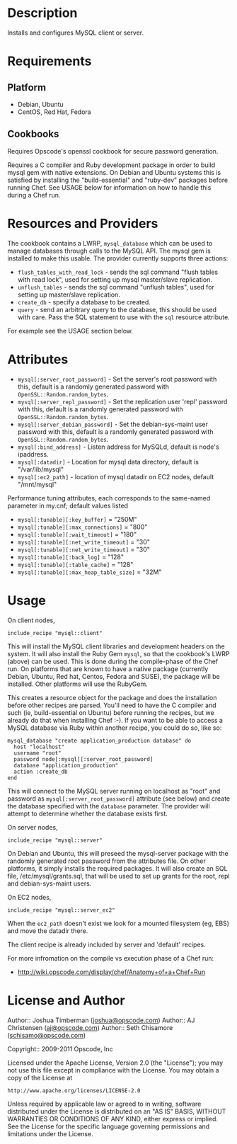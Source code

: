 Description
===========

Installs and configures MySQL client or server.

Requirements
============

Platform
--------

* Debian, Ubuntu
* CentOS, Red Hat, Fedora

Cookbooks
---------

Requires Opscode's openssl cookbook for secure password generation.

Requires a C compiler and Ruby development package in order to build mysql gem with native extensions. On Debian and Ubuntu systems this is satisfied by installing the "build-essential" and "ruby-dev" packages before running Chef. See USAGE below for information on how to handle this during a Chef run.

Resources and Providers
=======================

The cookbook contains a LWRP, `mysql_database` which can be used to manage databases through calls to the MySQL API. The mysql gem is installed to make this usable. The provider currently supports three actions:

* `flush_tables_with_read_lock` - sends the sql command "flush tables with read lock", used for setting up mysql master/slave replication.
* `unflush_tables` - sends the sql command "unflush tables", used for setting up master/slave replication.
* `create_db` - specify a database to be created.
* `query` - send an arbitrary query to the database, this should be used with care. Pass the SQL statement to use with the `sql` resource attribute.

For example see the USAGE section below.

Attributes
==========

* `mysql[:server_root_password]` - Set the server's root password with this, default is a randomly generated password with `OpenSSL::Random.random_bytes`.
* `mysql[:server_repl_password]` - Set the replication user 'repl' password with this, default is a randomly generated password with `OpenSSL::Random.random_bytes`.
* `mysql[:server_debian_password]` - Set the debian-sys-maint user password with this, default is a randomly generated password with `OpenSSL::Random.random_bytes`.
* `mysql[:bind_address]` - Listen address for MySQLd, default is node's ipaddress.
* `mysql[:datadir]` - Location for mysql data directory, default is "/var/lib/mysql"
* `mysql[:ec2_path]` - location of mysql datadir on EC2 nodes, default "/mnt/mysql"

Performance tuning attributes, each corresponds to the same-named parameter in my.cnf; default values listed

* `mysql[:tunable][:key_buffer]`          = "250M"
* `mysql[:tunable][:max_connections]`     = "800"
* `mysql[:tunable][:wait_timeout]`        = "180"
* `mysql[:tunable][:net_write_timeout]`   = "30"
* `mysql[:tunable][:net_write_timeout]`   = "30"
* `mysql[:tunable][:back_log]`            = "128"
* `mysql[:tunable][:table_cache]`         = "128"
* `mysql[:tunable][:max_heap_table_size]` = "32M"

Usage
=====

On client nodes,

    include_recipe "mysql::client"

This will install the MySQL client libraries and development headers on the system. It will also install the Ruby Gem `mysql`, so that the cookbook's LWRP (above) can be used. This is done during the compile-phase of the Chef run. On platforms that are known to have a native package (currently Debian, Ubuntu, Red hat, Centos, Fedora and SUSE), the package will be installed. Other platforms will use the RubyGem.

This creates a resource object for the package and does the installation before other recipes are parsed. You'll need to have the C compiler and such (ie, build-essential on Ubuntu) before running the recipes, but we already do that when installing Chef :-). If you want to be able to access a MySQL database via Ruby within another recipe, you could do so, like so:

    mysql_database "create application_production database" do
      host "localhost"
      username "root"
      password node[:mysql][:server_root_password]
      database "application_production"
      action :create_db
    end

This will connect to the MySQL server running on localhost as "root" and password as `mysql[:server_root_password]` attribute (see below) and create the database specified with the `database` parameter. The provider will attempt to determine whether the database exists first.

On server nodes,

    include_recipe "mysql::server"

On Debian and Ubuntu, this will preseed the mysql-server package with the randomly generated root password from the attributes file. On other platforms, it simply installs the required packages. It will also create an SQL file, /etc/mysql/grants.sql, that will be used to set up grants for the root, repl and debian-sys-maint users.

On EC2 nodes,

    include_recipe "mysql::server_ec2"

When the `ec2_path` doesn't exist we look for a mounted filesystem (eg, EBS) and move the datadir there.

The client recipe is already included by server and 'default' recipes.

For more infromation on the compile vs execution phase of a Chef run:

* http://wiki.opscode.com/display/chef/Anatomy+of+a+Chef+Run

License and Author
==================

Author:: Joshua Timberman (<joshua@opscode.com>)
Author:: AJ Christensen (<aj@opscode.com>)
Author:: Seth Chisamore (<schisamo@opscode.com>)

Copyright:: 2009-2011 Opscode, Inc

Licensed under the Apache License, Version 2.0 (the "License");
you may not use this file except in compliance with the License.
You may obtain a copy of the License at

    http://www.apache.org/licenses/LICENSE-2.0

Unless required by applicable law or agreed to in writing, software
distributed under the License is distributed on an "AS IS" BASIS,
WITHOUT WARRANTIES OR CONDITIONS OF ANY KIND, either express or implied.
See the License for the specific language governing permissions and
limitations under the License.
